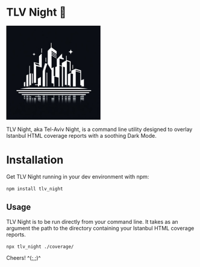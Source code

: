 # TLV Night 🌃

<img src="./src/favicon.png" width="250px">

TLV Night, aka Tel-Aviv Night, is a command line utility designed to overlay Istanbul HTML coverage reports with a soothing Dark Mode.

# Installation

Get TLV Night running in your dev environment with npm:

`npm install tlv_night`

## Usage

TLV Night is to be run directly from your command line. It takes as an argument the path to the directory containing your Istanbul HTML coverage reports.

`npx tlv_night ./coverage/`

Cheers! ^(;,;)^
